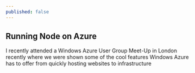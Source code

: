 ```yaml
---
published: false
---
```


## Running Node on Azure

I recently attended a Windows Azure User Group Meet-Up in London recently where we were shown some of the cool features Windows Azure has to offer from quickly hosting websites to infrastructure 
